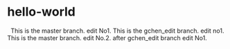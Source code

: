 # hello-world
 
This is the master branch. edit No1.
This is the gchen_edit branch. edit no1.
This is the master branch. edit No.2.  after gchen_edit branch edit No1.
